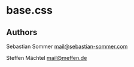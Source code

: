base.css
=============

Authors
-------
Sebastian Sommer <mail@sebastian-sommer.com>

Steffen Mächtel <mail@meffen.de>

